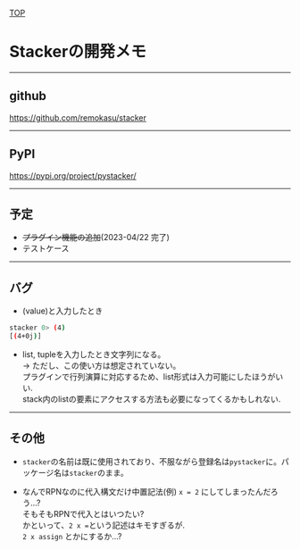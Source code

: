 [TOP](./README.md)


# Stackerの開発メモ

<hr>

## github
https://github.com/remokasu/stacker

<hr>

## PyPI
https://pypi.org/project/pystacker/

<hr>

## 予定
- ~~プラグイン機能の追加~~(2023-04/22 完了)
- テストケース

<hr>

## バグ
* (value)と入力したとき
~~~ bash
stacker 0> (4)
[(4+0j)]
~~~

* list, tupleを入力したとき文字列になる。<br>
→ ただし、この使い方は想定されていない。<br>
プラグインで行列演算に対応するため、list形式は入力可能にしたほうがいい.<br>
stack内のlistの要素にアクセスする方法も必要になってくるかもしれない.


<hr>

## その他
* `stacker`の名前は既に使用されており、不服ながら登録名は`pystacker`に。パッケージ名は`stacker`のまま。

* なんでRPNなのに代入構文だけ中置記法(例) `x = 2` にしてしまったんだろう...?<br>
そもそもRPNで代入とはいつたい?<br>
かといって、`2 x =`という記述はキモすぎるが.<br>
`2 x assign` とかにするか...?